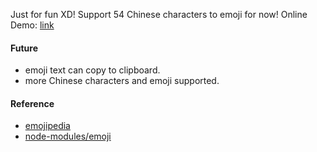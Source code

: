 Just for fun XD!
Support 54 Chinese characters to emoji for now!
Online Demo: <a href="https://beiyuouo.github.io/game/text2emoji">link</a>

#### Future
- emoji text can copy to clipboard.
- more Chinese characters and emoji supported.


#### Reference
- <a href="https://emojipedia.org/">emojipedia</a> <br>
- <a href="https://github.com/node-modules/emoji">node-modules/emoji</a>